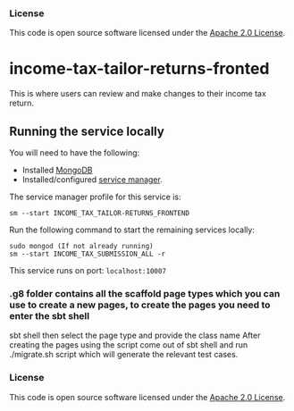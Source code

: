 ### License

This code is open source software licensed under the [Apache 2.0 License]("http://www.apache.org/licenses/LICENSE-2.0.html").


# income-tax-tailor-returns-fronted
This is where users can review and make changes to their income tax return.

## Running the service locally

You will need to have the following:
- Installed [MongoDB](https://docs.mongodb.com/manual/installation/)
- Installed/configured [service manager](https://github.com/hmrc/service-manager).

The service manager profile for this service is:

    sm --start INCOME_TAX_TAILOR-RETURNS_FRONTEND
Run the following command to start the remaining services locally:

    sudo mongod (If not already running)
    sm --start INCOME_TAX_SUBMISSION_ALL -r

This service runs on port: `localhost:10007`

### .g8 folder contains all the scaffold page types which you can use to create a new pages, to create the pages you need to enter the sbt shell
sbt shell
then select the page type and provide the class name
After creating the pages using the script come out of sbt shell and run ./migrate.sh script which will generate the relevant test cases.

### License

This code is open source software licensed under the [Apache 2.0 License]("http://www.apache.org/licenses/LICENSE-2.0.html").